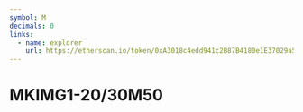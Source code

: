 ```yaml
---
symbol: M
decimals: 0
links:
  - name: explorer
    url: https://etherscan.io/token/0xA3018c4edd941c2B87B4180e1E37029a55199108
---
```


# MKIMG1-20/30M50
